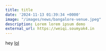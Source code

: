 ```yaml
---
title: title
date: '2024-11-13 01:39:34 +0000'
image: "/images/news/bangalore-venue.jpeg"
description: Lorem lorem ipsum demo
external_url: https://weiqi.soumyak4.in
---
```


hey
[lol](http://gg.gg)
